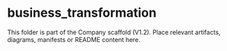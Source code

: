 # business_transformation
This folder is part of the Company scaffold (V1.2).
Place relevant artifacts, diagrams, manifests or README content here.
